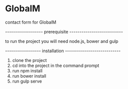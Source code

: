 # GlobalM
contact form for GlobalM


------------------- prerequisite ---------------------------

to run the project you will need node.js, bower and gulp


------------------ installation ----------------------------

1. clone the project
2. cd into the project in the command prompt
3. run npm install
4. run bower install
5. run gulp serve